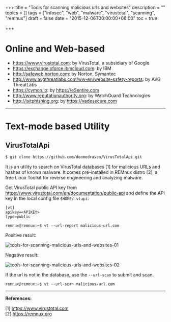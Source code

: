 +++
title = "Tools for scanning malicious urls and websites"
description = ""
topics = []
tags = ["infosec", "web", "malware", "virustotal", "scanning", "remnux"]
draft = false
date = "2015-12-06T00:00:00+08:00"
toc = true

+++

# Online and Web-based

* https://www.virustotal.com: by VirusTotal, a subsidiary of Google
* https://exchange.xforce.ibmcloud.com: by IBM
* http://safeweb.norton.com: by Norton, Symantec
* http://www.avgthreatlabs.com/ww-en/website-safety-reports: by AVG ThreatLabs
* https://cymon.io: by https://eSentire.com
* http://www.reputationauthority.org: by WatchGuard Technologies
* http://isitphishing.org: by https://vadesecure.com

---
# Text-mode based Utility


## VirusTotalApi

```bash
$ git clone https://github.com/doomedraven/VirusTotalApi.git
```

It is an utility to search on VirusTotal databases [1] for malicious URLs and hashes of known malware. It comes pre-installed in REMnux distro [2], a free Linux Toolkit for reverse engineering and analyzing malware.

Get VirusTotal public API key from https://www.virustotal.com/en/documentation/public-api and define the API key in the local config file `$HOME/.vtapi`:

```
[vt]
apikey=<APIKEY>
type=public
```

```
remnux@remnux:~$ vt --url-report malicious-url.com
```

Positive result:

![tools-for-scanning-malicious-urls-and-websites-01](/img/tools-for-scanning-malicious-urls-and-websites-01.png)


Negative result:

![tools-for-scanning-malicious-urls-and-websites-02](/img/tools-for-scanning-malicious-urls-and-websites-02.png)


If the url is not in the database, use the `--url-scan` to submit and scan.
```
remnux@remnux:~$ vt --url-scan malicious-url.com
```

---
**References:**

[1] https://www.virustotal.com <br>
[2] https://remnux.org
